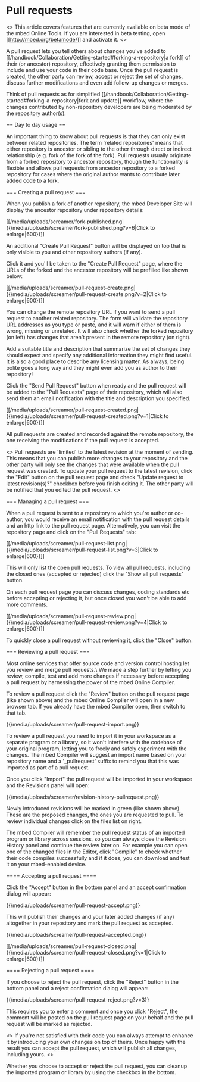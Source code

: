 # Pull requests

<<warning title="Notice">>
This article covers features that are currently available on beta mode of the mbed Online Tools. If you are interested in beta testing, open [[http://mbed.org/betamode/]] and activate it.
<</warning>>

A pull request lets you tell others about changes you've added to [[/handbook/Collaboration/Getting-started#forking-a-repository|a fork]] of their (or ancestor) repository, effectively granting them permission to include and use your code in their code base. Once the pull request is created, the other party can review, accept or reject the set of changes, discuss further modifications and even add follow-up changes or merges.

Think of pull requests as for simplified [[/handbook/Collaboration/Getting-started#forking-a-repository|fork and update]] workflow, where the changes contributed by non-repository developers are being moderated by the repository author(s).

== Day to day usage ==

An important thing to know about pull requests is that they can only exist between related repositories. The term 'related repositories' means that either repository is ancestor or sibling to the other through direct or indirect relationship (e.g. fork of the fork of the fork). Pull requests usually originate from a forked repository to ancestor repository, though the functionality is flexible and allows pull requests from ancestor repository to a forked repository for cases where the original author wants to contribute later added code to a fork.

=== Creating a pull request ===

When you publish a fork of another repository, the mbed Developer Site will display the ancestor repository under repository details:

[[/media/uploads/screamer/fork-published.png|{{/media/uploads/screamer/fork-published.png?v=6|Click to enlarge|600}}]]

An additional "Create Pull Request" button will be displayed on top that is only visible to you and other repository authors (if any).

Click it and you'll be taken to the "Create Pull Request" page, where the URLs of the forked and the ancestor repository will be prefilled like shown below:

[[/media/uploads/screamer/pull-request-create.png|{{/media/uploads/screamer/pull-request-create.png?v=2|Click to enlarge|600}}]]

You can change the remote repository URL if you want to send a pull request to another related repository. The form will validate the repository URL addresses as you type or paste, and it will warn if either of them is wrong, missing or unrelated. It will also check whether the forked repository (on left) has changes that aren't present in the remote repository (on right).

Add a suitable title and description that summarize the set of changes they should expect and specify any additional information they might find useful. It is also a good place to describe any licensing matter. As always, being polite goes a long way and they might even add you as author to their repository!

Click the "Send Pull Request" button when ready and the pull request will be added to the "Pull Requests" page of their repository, which will also send them an email notification with the title and description you specified.

[[/media/uploads/screamer/pull-request-created.png|{{/media/uploads/screamer/pull-request-created.png?v=1|Click to enlarge|600}}]]

All pull requests are created and recorded against the remote repository, the one receiving the modifications if the pull request is accepted.

<<warning title="Notice">>
Pull requests are 'limited' to the latest revision at the moment of sending. This means that you can publish more changes to your repository and the other party will only see the changes that were available when the pull request was created. To update your pull request to the latest revision, click the "Edit" button on the pull request page and check "Update request to latest revision(s)?" checkbox before you finish editing it. The other party will be notified that you edited the pull request. 
<</warning>>

=== Managing a pull request ===

When a pull request is sent to a repository to which you're author or co-author, you would receive an email notification with the pull request details and an http link to the pull request page. Alternatively, you can visit the repository page and click on the "Pull Requests" tab:

[[/media/uploads/screamer/pull-request-list.png|{{/media/uploads/screamer/pull-request-list.png?v=3|Click to enlarge|600}}]]

This will only list the open pull requests. To view all pull requests, including the closed ones (accepted or rejected) click the "Show all pull requests" button.

On each pull request page you can discuss changes, coding standards etc before accepting or rejecting it, but once closed you won't be able to add more comments.

[[/media/uploads/screamer/pull-request-review.png|{{/media/uploads/screamer/pull-request-review.png?v=4|Click to enlarge|600}}]]

To quickly close a pull request without reviewing it, click the "Close" button.

=== Reviewing a pull request ===

Most online services that offer source code and version control hosting let you review and merge pull requests.\\
We made a step further by letting you review, compile, test and add more changes if necessary before accepting a pull request by harnessing the power of the mbed Online Compiler.

To review a pull request click the "Review" button on the pull request page (like shown above) and the mbed Online Compiler will open in a new browser tab. If you already have the mbed Compiler open, then switch to that tab.

 {{/media/uploads/screamer/pull-request-import.png}}

To review a pull request you need to import it in your workspace as a separate program or a library, so it won't interfere with the codebase of your original program, letting you to freely and safely experiment with the changes. The mbed Compiler will suggest an import name based on your repository name and a '_pullrequest' suffix to remind you that this was imported as part of a pull request.

Once you click "Import" the pull request will be imported in your workspace and the Revisions panel will open:

{{/media/uploads/screamer/revision-history-pullrequest.png}} 

Newly introduced revisions will be marked in green (like shown above). These are the proposed changes, the ones you are requested to pull. To review individual changes click on the files list on right. 

The mbed Compiler will remember the pull request status of an imported program or library across sessions, so you can always close the Revision History panel and continue the review later on. For example you can open one of the changed files in the Editor, click "Compile" to check whether their code compiles successfully and if it does, you can download and test it on your mbed-enabled device.

==== Accepting a pull request ====

Click the "Accept" button in the bottom panel and an accept confirmation dialog will appear:

{{/media/uploads/screamer/pull-request-accept.png}} 

This will publish their changes and your later added changes (if any) altogether in your repository and mark the pull request as accepted. 

{{/media/uploads/screamer/pull-request-accepted.png}} 

[[/media/uploads/screamer/pull-request-closed.png|{{/media/uploads/screamer/pull-request-closed.png?v=1|Click to enlarge|600}}]]


==== Rejecting a pull request ====

If you choose to reject the pull request, click the "Reject" button in the bottom panel and a reject confirmation dialog will appear:

{{/media/uploads/screamer/pull-request-reject.png?v=3}}

This requires you to enter a comment and once you click "Reject", the comment will be posted on the pull request page on your behalf and the pull request will be marked as rejected.

<<warning title="Notice">>
If you're not satisfied with their code you can always attempt to enhance it by introducing your own changes on top of theirs. Once happy with the result you can accept the pull request, which will publish all changes, including yours.
<</warning>>

Whether you choose to accept or reject the pull request, you can cleanup the imported program or library by using the checkbox in the bottom.
